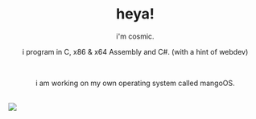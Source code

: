 <h1 align="center">heya!</h1>
<p align="center">i'm cosmic.</p>

<p align="center">i program in C, x86 & x64 Assembly and C#. (with a hint of webdev)</p>
  <br>
<p align="center"> i am working on my own operating system called mangoOS.</p>
  <br>

  <picture align="center">
    <source
      srcset="https://github-readme-stats.vercel.app/api/top-langs/?username=cosmicdaman&layout=compact&theme=tokyonight"
      media="(prefers-color-scheme: dark)"
    />
    <source
      srcset="https://github-readme-stats.vercel.app/api/top-langs/?username=cosmicdaman&layout=compact"
      media="(prefers-color-scheme: light), (prefers-color-scheme: no-preference)"
    />
    <img src="https://github-readme-stats.vercel.app/api/top-langs/?username=cosmicdaman&layout=compact" />
  </picture>
